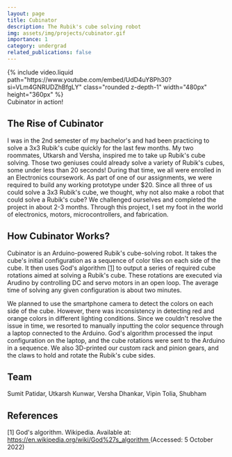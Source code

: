 ```yaml
---
layout: page
title: Cubinator
description: The Rubik's cube solving robot
img: assets/img/projects/cubinator.gif
importance: 1
category: undergrad
related_publications: false
---
```


<div class="row justify-content-sm-center">
{% include video.liquid path="https://www.youtube.com/embed/UdD4uY8Ph30?si=VLm4GNRUDZhBfgLY" class="rounded z-depth-1" width="480px" height="360px" %}
</div>
<div class="caption">
    Cubinator in action!
</div>

## The Rise of Cubinator

I was in the 2nd semester of my bachelor's and had been practicing to solve a 3x3 Rubik's cube quickly for the last few months. My two roommates, Utkarsh and Versha, inspired me to take up Rubik's cube solving. Those two geniuses could already solve a variety of Rubik's cubes, some under less than 20 seconds! During that time, we all were enrolled in an Electronics coursework. As part of one of our assignments, we were required to build any working prototype under $20. Since all three of us could solve a 3x3 Rubik's cube, we thought, why not also make a robot that could solve a Rubik's cube? We challenged ourselves and completed the project in about 2-3 months. Through this project, I set my foot in the world of electronics, motors, microcontrollers, and fabrication.

## How Cubinator Works?

Cubinator is an Arduino-powered Rubik's cube-solving robot. It takes the cube's initial configuration as a sequence of color tiles on each side of the cube. It then uses God's algorithm [[1]](#1) to output a series of required cube rotations aimed at solving a Rubik's cube. These rotations are executed via Arudino by controlling DC and servo motors in an open loop. The average time of solving any given configuration is about two minutes.

We planned to use the smartphone camera to detect the colors on each side of the cube. However, there was inconsistency in detecting red and orange colors in different lighting conditions. Since we couldn't resolve the issue in time, we resorted to manually inputting the color sequence through a laptop connected to the Arduino. God's algorithm processed the input configuration on the laptop, and the cube rotations were sent to the Arduino in a sequence. We also 3D-printed our custom rack and pinion gears, and the claws to hold and rotate the Rubik's cube sides.

## Team

Sumit Patidar, Utkarsh Kunwar, Versha Dhankar, Vipin Tolia, Shubham

## References

<a id="1">[1]</a>
God's algorithm. Wikipedia. Available at:
[https://en.wikipedia.org/wiki/God%27s_algorithm ](https://en.wikipedia.org/wiki/God%27s_algorithm)
(Accessed: 5 October 2022)
